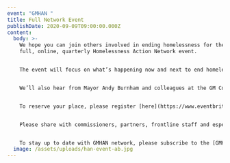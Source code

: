 ```yaml
---
event: "GMHAN "
title: Full Network Event
publishDate: 2020-09-09T09:00:00.000Z
content:
  body: >-
    We hope you can join others involved in ending homelessness for the second
    full, online, quarterly Homelessness Action Network event.


    The event will focus on what’s happening now and next to end homelessness in Greater Manchester, and ask what can we do or influence to achieve the ambition to[ ‘Build Back Better’.](https://www.gmhan.net/assets/uploads/gmhan-building-back-better-proposal.pdf)


    We’ll also hear from Mayor Andy Burnham and colleagues at the GM Combined Authority about the latest updates and plans across GM homelessness programmes.


    To reserve your place, please register [here](https://www.eventbrite.co.uk/e/gmhan-full-network-event-tickets-117515031623) and the joining information will follow before the event.


    Please share with commissioners, partners, frontline staff and especially people with lived experience of homelessness or currently accessing services for a wider representation of voices.


    To stay up to date with GMHAN network, please subscribe to the [GMHAN mailing list](https://streetsupport.us12.list-manage.com/subscribe?u=da9a1d4bb2b1a69a981456972&id=3c6ae13085) to hear about news and activities.
  image: /assets/uploads/han-event-ab.jpg
---
```

